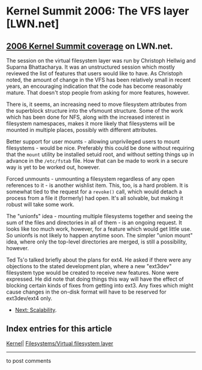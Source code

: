 # Kernel Summit 2006: The VFS layer [LWN.net]

[2006 Kernel Summit coverage](/Articles/KernelSummit2006/) on LWN.net.   
---  
The session on the virtual filesystem layer was run by Christoph Hellwig and Suparna Bhattacharya. It was an unstructured session which mostly reviewed the list of features that users would like to have. As Christoph noted, the amount of change in the VFS has been relatively small in recent years, an encouraging indication that the code has become reasonably mature. That doesn't stop people from asking for more features, however. 

There is, it seems, an increasing need to move filesystem attributes from the superblock structure into the vfsmount structure. Some of the work which has been done for NFS, along with the increased interest in filesystem namespaces, makes it more likely that filesystems will be mounted in multiple places, possibly with different attributes. 

Better support for user mounts - allowing unprivileged users to mount filesystems - would be nice. Preferably this could be done without requiring that the `mount` utility be installed setuid root, and without setting things up in advance in the `/etc/fstab` file. How that can be made to work in a secure way is yet to be worked out, however. 

Forced unmounts - unmounting a filesystem regardless of any open references to it - is another wishlist item. This, too, is a hard problem. It is somewhat tied to the request for a `revoke()` call, which would detach a process from a file it (formerly) had open. It's all solvable, but making it robust will take some work. 

The "unionfs" idea - mounting multiple filesystems together and seeing the sum of the files and directories in all of them - is an ongoing request. It looks like too much work, however, for a feature which would get little use. So unionfs is not likely to happen anytime soon. The simpler "union mount" idea, where only the top-level directories are merged, is still a possibility, however. 

Ted Ts'o talked briefly about the plans for ext4. He asked if there were any objections to the stated development plan, where a new "ext3dev" filesystem type would be created to receive new features. None were expressed. He did note that doing things this way will have the effect of blocking certain kinds of fixes from getting into ext3. Any fixes which might cause changes in the on-disk format will have to be reserved for ext3dev/ext4 only. 

  * [Next: Scalability](/Articles/191929/). 

  
Index entries for this article  
---  
[Kernel](/Kernel/Index)| [Filesystems/Virtual filesystem layer](/Kernel/Index#Filesystems-Virtual_filesystem_layer)  
  


* * *

to post comments 
